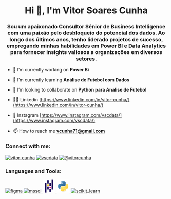 <h1 align="center">Hi 👋, I'm Vitor Soares Cunha</h1>
<h3 align="center">Sou um apaixonado Consultor Sênior de Business Intelligence com uma paixão pelo desbloqueio do potencial dos dados. Ao longo dos últimos anos, tenho liderado projetos de sucesso, empregando minhas habilidades em Power BI e Data Analytics para fornecer insights valiosos a organizações em diversos setores.</h3>

- 🔭 I’m currently working on **Power Bi**

- 🌱 I’m currently learning **Análise de Futebol com Dados**

- 👯 I’m looking to collaborate on **Python para Analise de Futebol**

- 👨‍💻 Linkedin [https://www.linkedin.com/in/vitor-cunha/](https://www.linkedin.com/in/vitor-cunha/)

- 📝 Instagram [https://www.instagram.com/vscdata/](https://www.instagram.com/vscdata/)

- 📫 How to reach me **vcunha71@gmail.com**

<h3 align="left">Connect with me:</h3>
<p align="left">
<a href="https://linkedin.com/in/vitor-cunha" target="blank"><img align="center" src="https://raw.githubusercontent.com/rahuldkjain/github-profile-readme-generator/master/src/images/icons/Social/linked-in-alt.svg" alt="vitor-cunha" height="30" width="40" /></a>
<a href="https://instagram.com/vscdata" target="blank"><img align="center" src="https://raw.githubusercontent.com/rahuldkjain/github-profile-readme-generator/master/src/images/icons/Social/instagram.svg" alt="vscdata" height="30" width="40" /></a>
<a href="https://www.youtube.com/c/@vitorcunha" target="blank"><img align="center" src="https://raw.githubusercontent.com/rahuldkjain/github-profile-readme-generator/master/src/images/icons/Social/youtube.svg" alt="@vitorcunha" height="30" width="40" /></a>
</p>

<h3 align="left">Languages and Tools:</h3>
<p align="left"> <a href="https://www.figma.com/" target="_blank" rel="noreferrer"> <img src="https://www.vectorlogo.zone/logos/figma/figma-icon.svg" alt="figma" width="40" height="40"/> </a> <a href="https://www.microsoft.com/en-us/sql-server" target="_blank" rel="noreferrer"> <img src="https://www.svgrepo.com/show/303229/microsoft-sql-server-logo.svg" alt="mssql" width="40" height="40"/> </a> <a href="https://pandas.pydata.org/" target="_blank" rel="noreferrer"> <img src="https://raw.githubusercontent.com/devicons/devicon/2ae2a900d2f041da66e950e4d48052658d850630/icons/pandas/pandas-original.svg" alt="pandas" width="40" height="40"/> </a> <a href="https://www.python.org" target="_blank" rel="noreferrer"> <img src="https://raw.githubusercontent.com/devicons/devicon/master/icons/python/python-original.svg" alt="python" width="40" height="40"/> </a> <a href="https://scikit-learn.org/" target="_blank" rel="noreferrer"> <img src="https://upload.wikimedia.org/wikipedia/commons/0/05/Scikit_learn_logo_small.svg" alt="scikit_learn" width="40" height="40"/> </a> </p>

